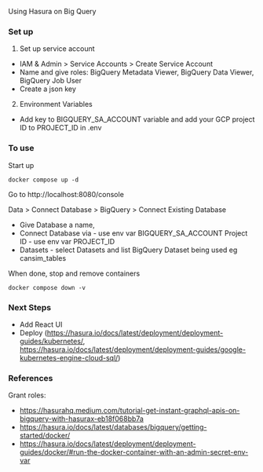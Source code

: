 Using Hasura on Big Query 

### Set up 
1. Set up service account
* IAM & Admin > Service Accounts > Create Service Account
* Name and give roles: BigQuery Metadata Viewer, BigQuery Data Viewer, BigQuery Job User
* Create a json key

2. Environment Variables
* Add key to BIGQUERY_SA_ACCOUNT variable and add your GCP project ID to PROJECT_ID in .env

### To use
Start up
```
docker compose up -d
```
Go to http://localhost:8080/console

Data > Connect Database > BigQuery > Connect Existing Database

* Give Database a name, 
* Connect Database via - use env var BIGQUERY_SA_ACCOUNT 
Project ID - use env var PROJECT_ID
* Datasets - select Datasets and list BigQuery Dataset being used eg cansim_tables


When done, stop and remove containers
```
docker compose down -v
```
### Next Steps
* Add React UI
* Deploy (https://hasura.io/docs/latest/deployment/deployment-guides/kubernetes/, https://hasura.io/docs/latest/deployment/deployment-guides/google-kubernetes-engine-cloud-sql/)

### References
Grant roles:
* https://hasurahq.medium.com/tutorial-get-instant-graphql-apis-on-bigquery-with-hasurax-eb18f068bb7a
* https://hasura.io/docs/latest/databases/bigquery/getting-started/docker/
* https://hasura.io/docs/latest/deployment/deployment-guides/docker/#run-the-docker-container-with-an-admin-secret-env-var



<!-- wget https://raw.githubusercontent.com/hasura/graphql-engine/stable/install-manifests/kubernetes/deployment.yaml
wget https://raw.githubusercontent.com/hasura/graphql-engine/stable/install-manifests/kubernetes/svc.yaml

https://kubernetes.io/docs/tasks/configure-pod-container/translate-compose-kubernetes/

kompose convert
minikube start
kubectl apply -f data-connector-agent-service.yaml,graphql-engine-service.yaml -->
 
